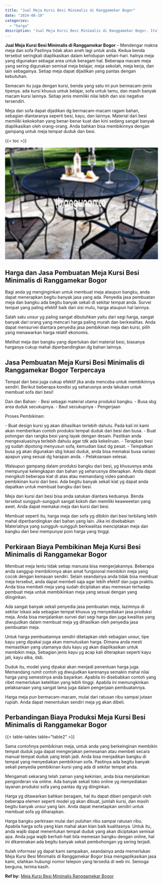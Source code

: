 ```yaml
---
title: "Jual Meja Kursi Besi Minimalis di Ranggamekar Bogor"
date: "2024-08-19"
categories: 
  - "harga"
description: "Jual Meja Kursi Besi Minimalis di Ranggamekar Bogor. Itulah informasi yg dapat kami sampaikan, seandainya anda memerlukan Meja Kursi Besi Minimalis di Rangga..."
---
```


**Jual Meja Kursi Besi Minimalis di Ranggamekar Bogor** – Mendengar makna meja dan sofa Pastinya tidak akan aneh lagi untuk anda. Kedua benda tersebut seringkali diaplikasikan dalam kehidupan sehari-hari. halnya meja yang digunakan sebagai area untuk beragam hal. Beberapa macam meja yang sering digunakan semisal meja belajar, meja sekolah, meja kerja, dan lain sebagainya. Setiap meja dapat dijadikan yang pantas dengan kebutuhan.

Semacam itu juga dengan kursi, benda yang satu ini pun bermacam-jenis tipenya. ada kursi khusus untuk belajar, sofa untuk tamu, dan masih banyak macam kursi lainnya. Setiap jenis memiliki nilai lebih dan sisi negative tersendiri.

Meja dan sofa dapat dijadikan dg bermacam-macam ragam bahan, sebagian diantaranya seperti besi, kayu, dan lainnya. Material dari besi memiliki kekokohan yang benar-benar kuat dan kini sedang sangat banyak diaplikasikan oleh orang-orang. Anda bahkan bisa membikinnya dengan gampang untuk meja tempat duduk dan besi.

{{< toc >}}

![Jual Meja Kursi Besi Minimalis di Ranggamekar Bogor](/images/jual-meja-besi-murah27.png)

## Harga dan Jasa Pembuatan Meja Kursi Besi Minimalis di Ranggamekar Bogor

Bagi anda yg menginginkan untuk membuat meja ataupun bangku, anda dapat menerapkan begitu banyak jasa yang ada. Penyedia jasa pembuatan meja dan bangku ada begitu banyak sekali di sekitar tempat anda. Survei tempat yang paling efektif baik dari sisi mutu, harga ataupun hal lainnya.

Salah satu unsur yg paling sangat dibutuhkan yaitu dari segi harga, sangat banyak dari orang yang mencari harga paling murah dan berkwalitas. Anda dapat mensurvei diantara penyedia jasa pembikinan meja dan kursi, pilih yang menawarkan harga relatif ekonomis.

Melihat meja dan bangku yang diperlukan dari material besi, biasanya harganya cukup mahal diperbandingkan dg bahan lainnya.

## Jasa Pembuatan Meja Kursi Besi Minimalis di Ranggamekar Bogor Terpercaya

Tempat dari besi juga cukup efektif jika anda mencoba untuk membikinnya sendiri. Berikut beberapa kondisi yg seharusnya anda lakukan untuk membuat sofa dari besi!

Dan dan Bahan: - Besi sebagai material utama produksi bangku. - Busa sbg area duduk secukupnya. - Baut secukupnya - Pengerjaan

Proses Pembikinan:

\- Buat design kursi yg akan dihasilkan terlebih dahulu. Pada kali ini kami akan memberikan contoh produksi tempat duduk dari besi dan busa. - Buat potongan dan rangka besi yang layak dengan desain. Pastikan anda mengevaluasinya terlebih dahulu agar tdk ada kekeliruan. - Terapkan besi yg sudah dipotong menyusun sofa, kemudian baut dg pesat. - Tempatkan busa yg akan digunakan sbg lokasi duduk, anda bisa memakai busa variasi apapun yang sesuai dg harapan anda. - Pelaksanaan selesai.

Walaupun gampang dalam produksi bangku dari besi, yg khususnya anda mempunyai kelengkapan dan bahan yg seharusnya diterapkan. Anda dapat mengikuti beberapa kiat di atas atau memandang video panduan pembikinan kursi dari besi. Ada begitu banyak sekali kiat yg dapat anda dapatkan untuk membuat bangku dari besi.

Meja dan kursi dari besi bisa anda satukan diantara keduanya. Benda tersebut sungguh-sungguh sangat kokoh dan memiliki keaweeetan yang awet. Anda dapat memakai meja dan kursi dari besi.

Membuat seperti itu, harga meja dan sofa yg dibikin dari besi terbilang lebih mahal diperbandingkan dari bahan yang lain. Jika ini disebabkan Materialnya yang sungguh-sungguh berkwalitas menciptakan meja dan bangku dari besi mempunyai poin harga yang tinggi.

## Perkiraan Biaya Pembikinan Meja Kursi Besi Minimalis di Ranggamekar Bogor

Membuat meja tentu tidak setiap manusia bisa mengerjakannya. Beberapa anda sanggup membikinnya akan amat fungsional membikin meja yang cocok dengan kemauan sendiri. Selain seandainya anda tidak bisa membuat meja tersebut, anda dapat membeli saja agar lebih efektif dan juga praktis. Anda bisa membeli meja yang sudah diciptakan atau memesan terhadap pembuat meja untuk membikinkan meja yang sesuai dengan yang diinginkan.

Ada sangat banyak sekali penyedia jasa pembuatan meja, lazimnya di sekitar lokasi ada sebagian tempat khusus yg menyediakan jasa produksi meja. Anda bisa menjalankan survei dari segi harga dan juga kwalitas yang diwujudkan dalam membuat meja yg dihasilkan oleh penyedia jasa pembuatan meja.

Untuk harga pembuatannya sendiri ditetapkan oleh sebagian unsur, tipe kayu yang dipakai juga akan memutuskan harga. Dimana anda mesti memastikan yang utamanya dulu kayu yg akan diaplikasikan untuk membikin meja, Sebagian jenis kayu yg acap kali diterapkan seperti kayu jati, kayu alba, dsb.

Duduk itu, model yang dipakai akan menjadi penentuan harga juga. Memandang rumit contoh yg diwujudkan karenanya semakin mahal nilai harga yang semestinya anda bayarkan. Apabila ini disebabkan contoh yang ribet memerlukan ketelitian yang lebih tinggi. Apabila ini memungkinkan pelaksanaan yang sangat lama juga dalam pengerjaan pembuatannya.

Harga meja pun bermacam-macam, mulai dari ratusan ribu sampai jutaan rupiah. Anda dapat menentukan sendiri meja yg akan dibeli.

## Perbandingan Biaya Produksi Meja Kursi Besi Minimalis di Ranggamekar Bogor

{{< table-tables table="table2" >}}

Sama contohnya pembikinan meja, untuk anda yang berkeinginan membikin tempat duduk juga dapat mengerjakan pemesanan atau membeli secara manual tempat duduk yang telah jadi. Anda bisa menjadikan bangku di tempat yang menyediakan pembikinan sofa. Pastinya ada begitu banyak sekali penyedia pembikinan kursi yang ada di sekitar tempat anda.

Mengamati sekarang telah zaman yang kekinian, anda bisa menjalankan pengorderan via online. Ada banyak sekali toko online yg menyediakan layanan produksi sofa yang pantas dg yg diinginkan.

Harga yg ditawarkan bahkan beragam, hal itu dapat diberi pengaruh oleh beberapa elemen seperti model yg akan dibuat, jumlah kursi, dan masih begitu banyak unsur yang lain. Anda dapat menetapkan sendiri untuk membuat sofa yg diharapkan.

Harga bangku perkiraan mulai dari puluhan ribu sampai ratusan ribu. Apabila harga sofa yang kian mahal akan kian baik kualitasnya. Untuk itu, anda wajib dapat menentukan tempat duduk yang akan diciptakan semisal apa. Anda juga wajib berhati-hati bila memesan bangku dengan online, hal ini dikarenakan ada begitu banyak sekali pembohongan yg sering terjadi.

Itulah informasi yg dapat kami sampaikan, seandainya anda memerlukan Meja Kursi Besi Minimalis di Ranggamekar Bogor bisa mengaplikasikan jasa kami, silahkan hubungi nomor telepon yang tersedia di web ini. Semoga berguna, terima kasih.

**Ref by:** [Meja Kursi Besi Minimalis Ranggamekar Bogor](https://id.wikipedia.org/wiki/Meja)
